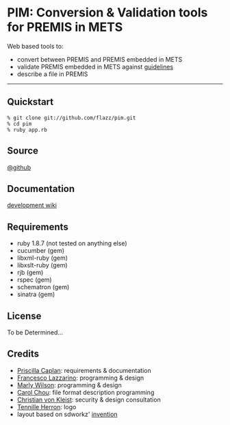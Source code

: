 PIM: Conversion & Validation tools for PREMIS in METS
=====================================================
Web based tools to:

* convert between PREMIS and PREMIS embedded in METS
* validate PREMIS embedded in METS against [guidelines](http://www.loc.gov/standards/premis/guidelines-premismets.pdf)
* describe a file in PREMIS

---

Quickstart
----------
    % git clone git://github.com/flazz/pim.git
    % cd pim
    % ruby app.rb

Source
------
[@github](http://github.com/flazz/pim)

Documentation
-------------
[development wiki](http://wiki.github.com/flazz/pim)

Requirements
------------
* ruby 1.8.7 (not tested on anything else)
* cucumber (gem)
* libxml-ruby (gem)
* libxslt-ruby (gem)
* rjb (gem)
* rspec (gem)
* schematron (gem)
* sinatra (gem)

License
-------
To be Determined...

Credits
-------
* [Priscilla Caplan](pcaplan@ufl.edu): requirements & documentation
* [Francesco Lazzarino](flaz@ufl.edu): programming & design
* [Marly Wilson](marly@ufl.edu): programming & design
* [Carol Chou](cchou@ufl.edu): file format description programming
* [Christian von Kleist](cvonkleist@gmail.com): security & design consultation
* [Tennille Herron](therron@ufl.edu): logo
* layout based on sdworkz' [invention](http://www.oswd.org/design/preview/id/3293)
